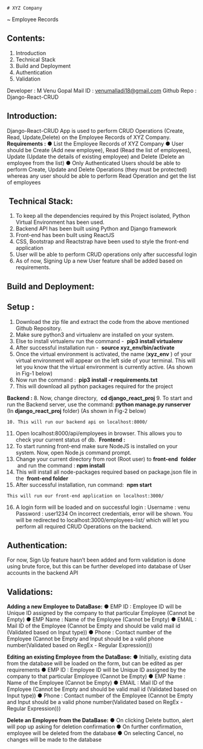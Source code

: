 ```
# XYZ Company
```
~ Employee Records

## Contents:

1. Introduction
2. Technical Stack
3. Build and Deployment
4. Authentication
5. Validation

Developer : M Venu Gopal
Mail ID : ​venumalladi18@gmail.com
Github Repo : ​Django-React-CRUD


## Introduction:

Django-React-CRUD App is used to perform CRUD Operations (Create,
Read, Update,Delete) on the Employee Records of XYZ Company.
**Requirements :**
● List the Employee Records of XYZ Company
● User should be Create (Add new employee), Read (Read the list of
employees), Update (Update the details of existing employee) and
Delete (Delete an employee from the list)
● Only Authenticated Users should be able to perform Create, Update
and Delete Operations (they must be protected) whereas any user
should be able to perform Read Operation and get the list of
employees

## ​ Technical Stack:

1. To keep all the dependencies required by this Project isolated,
    Python Virtual Environment has been used.
2. Backend API has been built using Python and Django framework
3. Front-end has been built using ReactJS
4. CSS, Bootstrap and Reactstrap have been used to style the front-end
    application
5. User will be able to perform CRUD operations only after successful
    login
6. As of now, Signing Up a new User feature shall be added based on
    requirements.


## Build and Deployment:

## Setup :

1. Download the zip file and extract the code from the above mentioned
    Github Repository.
2. Make sure python3 and virtualenv are installed on your system.
3. Else to install virtualenv run the command - ​ **pip3 install virtualenv**
4. After successful installation run - ​ **source xyz_env/bin/activate**
5. Once the virtual environment is activated, the name (​ **xyz_env** ​) of
    your virtual environment will appear on the left side of your terminal.
    This will let you know that the virtual environment is currently active.
    (As shown in Fig-1 below)
6. Now run the command : ​ **pip3 install -r requirements.txt**
7. This will download all python packages required for the project

**Backend :**
8. Now, change directory, ​ **cd django_react_proj**
9. To start and run the Backend server, use the command:
**python manage.py runserver** ​ (In ​ **django_react_proj** ​folder)
(As shown in Fig-2 below)
```
10. This will run our backend api on localhost:8000/
```
11. Open localhost:8000/api/employees in browser. This allows you to
check your current status of db.
​ **Frontend :**
12. To start running front-end make sure NodeJS is installed on your
system. Now, open Node.js command prompt.
13. Change your current directory from root (Root user) to ​ **front-end**
​ **folder** ​ and run the command :​ **npm install**
14. This will install all node-packages required based on package.json
file in the ​ **front-end folder**
15. After successful installation, run command: ​ **npm start**

```
This will run our front-end application on localhost:3000/
```
16. A login form will be loaded and on successful login :
    Username : venu
    Password : user1234
On incorrect credentials, error will be shown.
You will be redirected to localhost:3000/employees-list/ which will
let you perform all required CRUD Operations on the backend.

## Authentication:

For now, Sign Up feature hasn’t been added and form validation is done
using brute force, but this can be further developed into database of User
accounts in the backend API

## Validations:

**Adding a new Employee to DataBase:**
● EMP ID : Employee ID will be Unique ID assigned by the company
to that particular Employee (Cannot be Empty)
● EMP Name : Name of the Employee (Cannot be Empty)
● EMAIL : Mail ID of the Employee (Cannot be Empty and should be
valid mail id (Validated based on Input type))
● Phone : Contact number of the Employee (Cannot be Empty and
Input should be a valid phone number(Validated based on RegEx -
Regular Expression)))


**Editing an existing Employee from the DataBase:**
● Initially, existing data from the database will be loaded on the form,
but can be edited as per requirements
● EMP ID : Employee ID will be Unique ID assigned by the company
to that particular Employee (Cannot be Empty)
● EMP Name : Name of the Employee (Cannot be Empty)
● EMAIL : Mail ID of the Employee (Cannot be Empty and should be
valid mail id (Validated based on Input type))
● Phone : Contact number of the Employee (Cannot be Empty and
Input should be a valid phone number(Validated based on RegEx -
Regular Expression)))


**Delete an Employee from the DataBase:**
● On clicking Delete button, alert will pop up asking for deletion
confirmation
● On further confirmation, employee will be deleted from the database
● On selecting Cancel, no changes will be made to the database